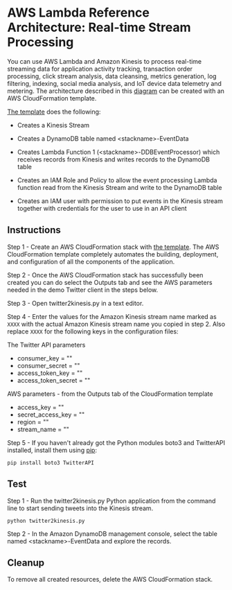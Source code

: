 
# AWS Lambda Reference Architecture: Real-time Stream Processing

You can use AWS Lambda and Amazon Kinesis to process real-time streaming data for application activity tracking, transaction order processing, click stream analysis, data cleansing, metrics generation, log filtering, indexing, social media analysis, and IoT device data telemetry and metering. The architecture described in this [diagram](https://s3.amazonaws.com/awslambda-reference-architectures/stream-processing/lambda-refarch-streamprocessing.pdf) can be created with an AWS CloudFormation template.

[The template](https://s3.amazonaws.com/awslambda-reference-architectures/stream-processing/lambda_stream_processing.template)
does the following:

-   Creates a Kinesis Stream

-   Creates a DynamoDB table named &lt;stackname&gt;-EventData

-   Creates Lambda Function 1 (&lt;stackname&gt;-DDBEventProcessor)
    which receives records from Kinesis and writes records to the
    DynamoDB table

-   Creates an IAM Role and Policy to allow the event processing Lambda
    function read from the Kinesis Stream and write to the DynamoDB table

-   Creates an IAM user with permission to put events in the Kinesis stream
    together with credentials for the user to use in an API client

## Instructions

Step 1 -  Create an AWS CloudFormation stack with [the
template](https://s3.amazonaws.com/awslambda-reference-architectures/stream-processing/lambda-refarch-stream-processing.template). The AWS CloudFormation template completely automates the building, deployment, and configuration of all the components of the application.

Step 2 - Once the AWS CloudFormation stack has successfully been created you can do select the Outputs tab and see the AWS parameters needed in the demo Twitter client in the steps below.

Step 3 - Open twitter2kinesis.py in a text editor.

Step 4 - Enter the values for the Amazon Kinesis stream name marked as `XXXX` with the actual Amazon Kinesis stream name you copied in step 2. Also replace `XXXX` for the following keys in the configuration files:

The Twitter API parameters
- consumer_key = ""
- consumer_secret = ""
- access_token_key = ""
- access_token_secret = ""

AWS parameters - from the Outputs tab of the CloudFormation template
- access_key = ""
- secret_access_key = ""
- region = ""
- stream_name = ""

Step 5 - If you haven't already got the Python modules boto3 and TwitterAPI installed, install them using [pip](http://pip.readthedocs.org/en/stable/installing/):

```
pip install boto3 TwitterAPI
```

## Test

Step 1 - Run the twitter2kinesis.py Python application from the command line to start sending tweets into the Kinesis stream.

```
python twitter2kinesis.py
```

Step 2 - In the Amazon DynamoDB management console, select the table named &lt;stackname&gt;-EventData and explore the records.

## Cleanup

To remove all created resources, delete the AWS CloudFormation stack.
